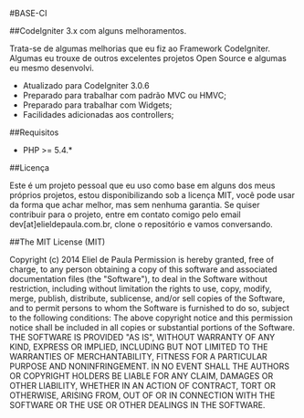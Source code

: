 #BASE-CI

##CodeIgniter 3.x com alguns melhoramentos.

Trata-se de algumas melhorias que eu fiz ao Framework CodeIgniter. Algumas eu trouxe de outros excelentes projetos Open Source e algumas eu mesmo desenvolvi.

- Atualizado para CodeIgniter 3.0.6
- Preparado para trabalhar com padrão MVC ou HMVC;
- Preparado para trabalhar com Widgets;
- Facilidades adicionadas aos controllers;

##Requisitos

- PHP >= 5.4.*

##Licença

Este é um projeto pessoal que eu uso como base em alguns dos meus próprios projetos, estou disponibilizando sob a licença MIT, você pode usar da forma que achar melhor, mas sem nenhuma garantia. Se quiser contribuir para o projeto, entre em contato comigo pelo email dev[at]elieldepaula.com.br, clone o repositório e vamos conversando.

##The MIT License (MIT)

Copyright (c) 2014 Eliel de Paula
Permission is hereby granted, free of charge, to any person obtaining a copy
of this software and associated documentation files (the "Software"), to deal
in the Software without restriction, including without limitation the rights
to use, copy, modify, merge, publish, distribute, sublicense, and/or sell
copies of the Software, and to permit persons to whom the Software is
furnished to do so, subject to the following conditions:
The above copyright notice and this permission notice shall be included in all
copies or substantial portions of the Software.
THE SOFTWARE IS PROVIDED "AS IS", WITHOUT WARRANTY OF ANY KIND, EXPRESS OR
IMPLIED, INCLUDING BUT NOT LIMITED TO THE WARRANTIES OF MERCHANTABILITY,
FITNESS FOR A PARTICULAR PURPOSE AND NONINFRINGEMENT. IN NO EVENT SHALL THE
AUTHORS OR COPYRIGHT HOLDERS BE LIABLE FOR ANY CLAIM, DAMAGES OR OTHER
LIABILITY, WHETHER IN AN ACTION OF CONTRACT, TORT OR OTHERWISE, ARISING FROM,
OUT OF OR IN CONNECTION WITH THE SOFTWARE OR THE USE OR OTHER DEALINGS IN THE
SOFTWARE.
